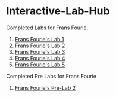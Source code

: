 # Interactive-Lab-Hub

Completed Labs for Frans Fourie.

1. [Frans Fourie's Lab 1](https://github.com/Rafajel29/IDD-Fa18-Lab1)
2. [Frans Fourie's Lab 2](https://github.com/Rafajel29/IDD-Fa19-Lab2)
3. [Frans Fourie's Lab 3](https://github.com/Rafajel29/IDD-Fa19-Lab3)
4. [Frans Fourie's Lab 4](https://github.com/Rafajel29/IDD-Fa19-Lab4)
5. [Frans Fourie's Lab 5](https://github.com/Rafajel29/IDD-Fa19-Lab5)



Completed Pre Labs for Frans Fourie

1. [Frans Fourie's Pre-Lab 2](https://github.com/Rafajel29/Pre-Lab2)

